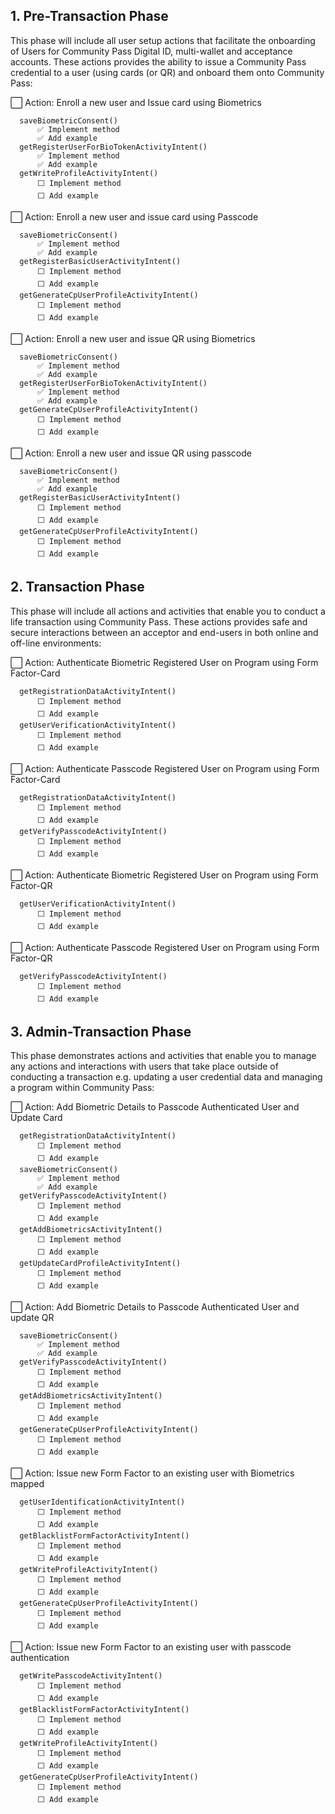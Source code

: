 ## 1. Pre-Transaction Phase

This phase will include all user setup actions that facilitate the onboarding of Users for Community Pass Digital ID, multi-wallet and acceptance accounts. These actions provides the ability to issue a Community Pass credential to a user (using cards (or QR) and onboard them onto Community Pass:

⬜ Action: Enroll a new user and Issue card using Biometrics

      saveBiometricConsent()
          ✅ Implement method
          ✅ Add example
      getRegisterUserForBioTokenActivityIntent()
          ✅ Implement method
          ✅ Add example
      getWriteProfileActivityIntent()
          ⬜ Implement method
          ⬜ Add example

⬜ Action: Enroll a new user and issue card using Passcode

      saveBiometricConsent()
          ✅ Implement method
          ✅ Add example
      getRegisterBasicUserActivityIntent()
          ⬜ Implement method
          ⬜ Add example
      getGenerateCpUserProfileActivityIntent()
          ⬜ Implement method
          ⬜ Add example

⬜ Action: Enroll a new user and issue QR using Biometrics

      saveBiometricConsent()
          ✅ Implement method
          ✅ Add example
      getRegisterUserForBioTokenActivityIntent()
          ✅ Implement method
          ✅ Add example
      getGenerateCpUserProfileActivityIntent()
          ⬜ Implement method
          ⬜ Add example

⬜ Action: Enroll a new user and issue QR using passcode

      saveBiometricConsent()
          ✅ Implement method
          ✅ Add example
      getRegisterBasicUserActivityIntent()
          ⬜ Implement method
          ⬜ Add example
      getGenerateCpUserProfileActivityIntent()
          ⬜ Implement method
          ⬜ Add example

## 2. Transaction Phase

This phase will include all actions and activities that enable you to conduct a life transaction using Community Pass. These actions provides safe and secure interactions between an acceptor and end-users in both online and off-line environments:

⬜ Action: Authenticate Biometric Registered User on Program using Form Factor-Card

      getRegistrationDataActivityIntent()
          ⬜ Implement method
          ⬜ Add example
      getUserVerificationActivityIntent()
          ⬜ Implement method
          ⬜ Add example

⬜ Action: Authenticate Passcode Registered User on Program using Form Factor-Card

      getRegistrationDataActivityIntent()
          ⬜ Implement method
          ⬜ Add example
      getVerifyPasscodeActivityIntent()
          ⬜ Implement method
          ⬜ Add example

⬜ Action: Authenticate Biometric Registered User on Program using Form Factor-QR

      getUserVerificationActivityIntent()
          ⬜ Implement method
          ⬜ Add example

⬜ Action: Authenticate Passcode Registered User on Program using Form Factor-QR

      getVerifyPasscodeActivityIntent()
          ⬜ Implement method
          ⬜ Add example

## 3. Admin-Transaction Phase

This phase demonstrates actions and activities that enable you to manage any actions and interactions with users that take place outside of conducting a transaction e.g. updating a user credential data and managing a program within Community Pass:

⬜ Action: Add Biometric Details to Passcode Authenticated User and Update Card

      getRegistrationDataActivityIntent()
          ⬜ Implement method
          ⬜ Add example
      saveBiometricConsent()
          ✅ Implement method
          ✅ Add example
      getVerifyPasscodeActivityIntent()
          ⬜ Implement method
          ⬜ Add example
      getAddBiometricsActivityIntent()
          ⬜ Implement method
          ⬜ Add example
      getUpdateCardProfileActivityIntent()
          ⬜ Implement method
          ⬜ Add example

⬜ Action: Add Biometric Details to Passcode Authenticated User and update QR

      saveBiometricConsent()
          ✅ Implement method
          ✅ Add example
      getVerifyPasscodeActivityIntent()
          ⬜ Implement method
          ⬜ Add example
      getAddBiometricsActivityIntent()
          ⬜ Implement method
          ⬜ Add example
      getGenerateCpUserProfileActivityIntent()
          ⬜ Implement method
          ⬜ Add example

⬜ Action: Issue new Form Factor to an existing user with Biometrics mapped

      getUserIdentificationActivityIntent()
          ⬜ Implement method
          ⬜ Add example
      getBlacklistFormFactorActivityIntent()
          ⬜ Implement method
          ⬜ Add example
      getWriteProfileActivityIntent()
          ⬜ Implement method
          ⬜ Add example
      getGenerateCpUserProfileActivityIntent()
          ⬜ Implement method
          ⬜ Add example

⬜ Action: Issue new Form Factor to an existing user with passcode authentication

      getWritePasscodeActivityIntent()
          ⬜ Implement method
          ⬜ Add example
      getBlacklistFormFactorActivityIntent()
          ⬜ Implement method
          ⬜ Add example
      getWriteProfileActivityIntent()
          ⬜ Implement method
          ⬜ Add example
      getGenerateCpUserProfileActivityIntent()
          ⬜ Implement method
          ⬜ Add example
